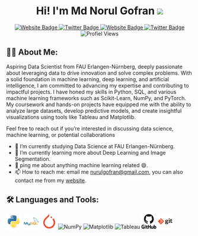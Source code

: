 

<div id="hey" align="center">
  <h1>
    Hi!
    I'm Md Norul Gofran
    <img src="https://media.giphy.com/media/hvRJCLFzcasrR4ia7z/giphy.gif" width=40 />
  </h1>
</div>

<div id="badges" align="center">
  <a href="mailto:nurulgofran@gmail.com">
    <img src="https://img.shields.io/badge/-Email%20Me-red?style=for-the-badge" alt="Website Badge"/>
  </a>
  <a href="https://t.me/neovalentino">
    <img src="https://img.shields.io/badge/Telegram-blue?style=for-the-badge&logo=telegram&logoColor=white" alt="Twitter Badge"/>
  </a>
  <a href="https://github.com/nurulgofran">
    <img src="https://img.shields.io/badge/-My%20Website-red?style=for-the-badge" alt="Website Badge"/>
  </a>
  <a href="https://twitter.com/nurulgofran">
    <img src="https://img.shields.io/badge/Twitter-blue?style=for-the-badge&logo=twitter&logoColor=white" alt="Twitter Badge"/>
  </a>
</div>

<div id="profile-views" align="center">
  <img src="https://komarev.com/ghpvc/?username=al3sha9&style=flat-square&color=blue" alt="Profiel Views"/>
</div>


## :man_technologist: About Me:
Aspiring Data Scientist from FAU Erlangen-Nürnberg, deeply passionate about leveraging data to drive innovation and solve complex problems. With a solid foundation in machine learning, deep learning, and artificial intelligence, I am committed to advancing my expertise and contributing to impactful projects. I have honed my skills in Python, SQL, and various machine learning frameworks such as Scikit-Learn, NumPy, and PyTorch. My coursework and hands-on projects have equipped me with the ability to analyze large datasets, develop predictive models, and create insightful visualizations using tools like Tableau and Matplotlib.

Feel free to reach out if you’re interested in discussing data science, machine learning, or potential collaborations

- 🔭 I’m currently studying Data Science at FAU Erlangen-Nürnberg.
- 🌱 I’m currently learning more about Deep Learning and Image Segmentation.
- 💬 ping me about anything machine learning related :smile:.
- 📫 How to reach me: email me [nurulgofran@gmail.com](mailto:nurulgofran@gmail.com), you can also contact me from my [website](https://github.com/nurulgofran).


## :hammer_and_wrench: Languages and Tools:
<div>
  <img src="https://github.com/devicons/devicon/blob/master/icons/python/python-original.svg" title="Python" alt="Python" width="40" height="40"/>&nbsp;
  <img src="https://github.com/devicons/devicon/blob/master/icons/mysql/mysql-original-wordmark.svg" title="SQL" alt="SQL" width="40" height="40"/>&nbsp;
  <img src="https://github.com/devicons/devicon/blob/master/icons/pytorch/pytorch-original.svg" title="PyTorch" alt="PyTorch" width="40" height="40"/>
  <img src="https://github.com/numpy/numpy/blob/main/branding/logo/primary/numpylogo.svg" title="NumPy" alt="NumPy" width="40" height="40"/>
  <img src="https://matplotlib.org/_static/images/logo2.svg" title="Matplotlib" alt="Matplotlib" width="40" height="40"/>
  <img src="https://www.tableau.com/sites/default/files/2021-05/tableau_rgb_500x104.png" title="Tableau" alt="Tableau" width="80" height="40"/>
  <img src="https://github.com/devicons/devicon/blob/master/icons/github/github-original-wordmark.svg" title="GitHub" alt="GitHub" width="40" height="40"/>
  <img src="https://github.com/devicons/devicon/blob/master/icons/git/git-original-wordmark.svg" title="Git" **alt="Git" width="40" height="40"/>
  
</div>
 
